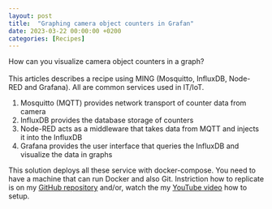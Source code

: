 ```yaml
---
layout: post
title:  "Graphing camera object counters in Grafan"
date: 2023-03-22 00:00:00 +0200
categories: [Recipes]
---
```


How can you visualize camera object counters in a graph?  
  \
This articles describes a recipe using MING (Mosquitto, InfluxDB, Node-RED and Grafana).  All are common services used in IT/IoT.

1. Mosquitto (MQTT) provides network transport of counter data from camera
2. InfluxDB provides the database storage of counters
3. Node-RED acts as a middleware that takes data from MQTT and injects it into the InfluxDB
4. Grafana provides the user interface that queries the InfluxDB and visualize the data in graphs

This solution deploys all these service with docker-compose.  You need to have a machine that can run Docker and also Git.  Instriction how to replicate is on my [GitHub repository](https://github.com/pandosme/ming-object-counter-graph) and/or, watch the my [YouTube video](https://youtu.be/ihiN423nle4) how to setup.

